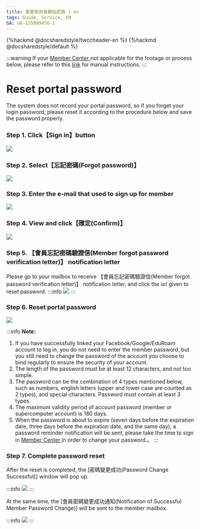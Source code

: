 ```yaml
---
title: 重置使用者網站密碼 | en
tags: Guide, Service, EN
GA: UA-155999456-1
---
```


<style>
.fa-bullhorn{
font-size: 25px
}
</style>

{%hackmd @docsharedstyle/twccheader-en %}
{%hackmd @docsharedstyle/default %}

:::warning
<i class="fa fa-bullhorn" aria-hidden="true"></i> If your [<ins>Member Center <i class="fa fa-question-circle fa-question-circle-for-service" aria-hidden="true"></i></ins>](https://man.twcc.ai/@twsdocs/howto-service-access-service-zh) not applicable for the footage or process below, please refer to this <i class="fa fa-sign-out" aria-hidden="true"></i> [<ins>link</ins>](https://man.twcc.ai/@twsdocs/doc-mber-pjct-blng-main-zh/https%3A%2F%2Fman.twcc.ai%2F%40twsdocs%2Fguide-service-signup-zh) for manual instructions.
:::

# Reset portal password
The system does not record your portal password, so if you forget your login password, please reset it according to the procedure below and save the password properly.

### Step 1. Click【Sign in】button

![](https://cos.twcc.ai/SYS-MANUAL/uploads/upload_2005786ec2b27f9501a096de69232717.png)


### Step 2. Select【忘記密碼(Forgot password)】

![](https://cos.twcc.ai/SYS-MANUAL/uploads/upload_ee033ff34d31a8ca056c06822e2ffd64.png)


### Step 3. Enter the e-mail that used to sign up for member
![](https://cos.twcc.ai/SYS-MANUAL/uploads/upload_3cff6c7564b60f6d11ca8eadb89e7996.png)



### Step 4. View and click【確定(Confirm)】

![](https://cos.twcc.ai/SYS-MANUAL/uploads/upload_e89d85888ea34444e13556e79b95dbad.png)



### Step 5. 【會員忘記密碼驗證信(Member forgot password verification letter)】 notification letter
Please go to your mailbox to receive 【會員忘記密碼驗證信(Member forgot password verification letter)】 notification letter, and click the url given to reset password.
:::info
![](https://cos.twcc.ai/SYS-MANUAL/uploads/upload_d8655b4f0c8a1b70ef6c9fea5a834e7d.png)
:::


### Step 6. Reset portal password
  
![](https://cos.twcc.ai/SYS-MANUAL/uploads/upload_34ef1664b84a8182be9f3eda39a58ef5.png)

:::info
<i class="fa fa-paperclip fa-20" aria-hidden="true"></i> **Note:**
1. If you have successfully linked your Facebook/Google/EduRoam account to log in, you do not need to enter the member password, but you still need to change the password of the account you choose to bind regularly to ensure the security of your account.
2. The length of the  password must be at least 12 characters, and not too simple.
3. The  password can be the combination of 4 types mentioned below, such as numbers, english letters (upper and lower case are counted as 2 types), and special characters. Password must contain at least 3 types.
4. The maximum validity period of account password (member or supercomputer account) is 180 days.
5. When the password is about to expire (seven days before the expiration date, three days before the expiration date, and the same day), a password reminder notification will be sent, please take the time to sign in [<ins>Member Center <i class="fa fa-question-circle fa-question-circle-for-service" aria-hidden="true"></i></ins>](https://man.twcc.ai/@twsdocs/howto-service-access-service-zh) in order to change your password.。
:::


### Step 7. Complete password reset
After the reset is completed, the [密碼變更成功(Password Change Successful)] window will pop up.

:::info
![](https://cos.twcc.ai/SYS-MANUAL/uploads/upload_2fdf8910f00f97f1008ab43e5faf6830.png)
:::

At the same time, the [會員密碼變更成功通知(Notification of Successful Member Password Change)] will be sent to the member mailbox.

:::info
![](https://cos.twcc.ai/SYS-MANUAL/uploads/upload_75a388d812abe9a1977cc25a424926ab.png)
:::
